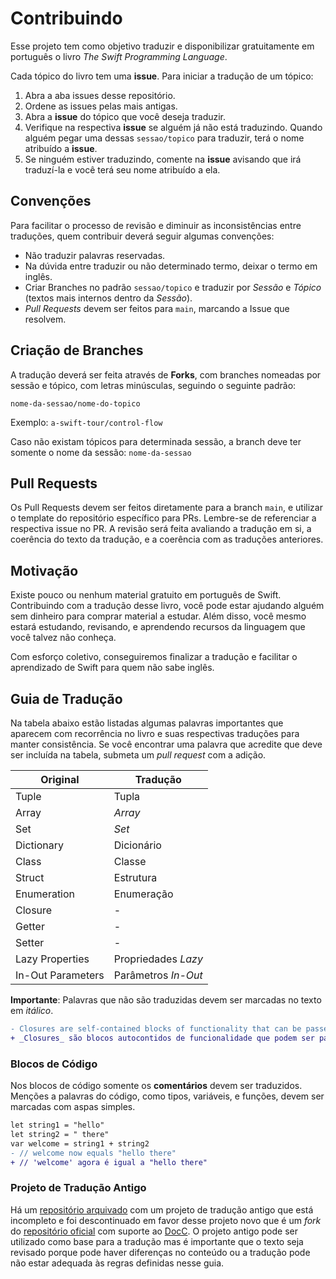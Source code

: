 # Contribuindo

Esse projeto tem como objetivo traduzir e disponibilizar gratuitamente em português o livro _The Swift Programming Language_.

Cada tópico do livro tem uma **issue**. Para iniciar a tradução de um tópico:
1. Abra a aba issues desse repositório.
2. Ordene as issues pelas mais antigas.
3. Abra a **issue** do tópico que você deseja traduzir.
4. Verifique na respectiva **issue** se alguém já não está traduzindo. Quando alguém pegar uma dessas `sessao/topico` para traduzir, terá o nome atribuído a **issue**.
5. Se ninguém estiver traduzindo, comente na **issue** avisando que irá traduzí-la e você terá seu nome atribuído a ela.

## Convenções

Para facilitar o processo de revisão e diminuir as inconsistências entre traduções, quem contribuir deverá seguir algumas convenções:

- Não traduzir palavras reservadas.
- Na dúvida entre traduzir ou não determinado termo, deixar o termo em inglês.
- Criar Branches no padrão `sessao/topico` e traduzir por _Sessão_ e _Tópico_ (textos mais internos dentro da _Sessão_).
- _Pull Requests_ devem ser feitos para `main`, marcando a Issue que resolvem.

## Criação de Branches

A tradução deverá ser feita através de **Forks**, com branches nomeadas por sessão e tópico, com letras minúsculas, seguindo o seguinte padrão:

`nome-da-sessao/nome-do-topico`

Exemplo:
`a-swift-tour/control-flow`

Caso não existam tópicos para determinada sessão, a branch deve ter somente o nome da sessão:
`nome-da-sessao`

## Pull Requests

Os Pull Requests devem ser feitos diretamente para a branch `main`, e utilizar o template do repositório específico para PRs. Lembre-se de referenciar a respectiva issue no PR. A revisão será feita avaliando a tradução em si, a coerência do texto da tradução, e a coerência com as traduções anteriores.

## Motivação

Existe pouco ou nenhum material gratuito em português de Swift. Contribuindo com a tradução desse livro, você pode estar ajudando alguém sem dinheiro para comprar material a estudar. Além disso, você mesmo estará estudando, revisando, e aprendendo recursos da linguagem que você talvez não conheça.

Com esforço coletivo, conseguiremos finalizar a tradução e facilitar o aprendizado de Swift para quem não sabe inglês.


## Guia de Tradução

Na tabela abaixo estão listadas algumas palavras importantes que aparecem com recorrência no livro e suas respectivas traduções para manter consistência. Se você encontrar uma palavra que acredite que deve ser incluída na tabela, submeta um _pull request_ com a adição.

| Original | Tradução |
| ---------| ---------|
| Tuple | Tupla |
| Array | _Array_ |
| Set | _Set_ |
| Dictionary | Dicionário |
| Class | Classe |
| Struct | Estrutura |
| Enumeration | Enumeração |
| Closure | - |
| Getter | - |
| Setter | - |
| Lazy Properties | Propriedades _Lazy_ |
| In-Out Parameters | Parâmetros _In-Out_ |


**Importante**: Palavras que não são traduzidas devem ser marcadas no texto em _itálico_.

```diff
- Closures are self-contained blocks of functionality that can be passed around and used in your code. Closures in Swift are similar to blocks in C and Objective-C and to lambdas in other programming languages.
+ _Closures_ são blocos autocontidos de funcionalidade que podem ser passados e usados em seu código. _Closures_ em Swift são semelhantes a blocos em C e Objective-C e _lambdas_ em outras linguagens de programação.
```

### Blocos de Código

Nos blocos de código somente os **comentários** devem ser traduzidos. Menções a palavras do código, como tipos, variáveis, e funções, devem ser marcadas com aspas simples.

```diff
let string1 = "hello"
let string2 = " there"
var welcome = string1 + string2
- // welcome now equals "hello there"
+ // 'welcome' agora é igual a "hello there"
```

### Projeto de Tradução Antigo

Há um [repositório arquivado](https://github.com/AcademyIFCE/swift-book-markdown) com um projeto de tradução antigo que está incompleto e foi descontinuado em favor desse projeto novo que é um _fork_ do [repositório oficial](https://github.com/apple/swift-book) com suporte ao [DocC](https://developer.apple.com/documentation/docc). O projeto antigo pode ser utilizado como base para a tradução mas é importante que o texto seja revisado porque pode haver diferenças no conteúdo ou a tradução pode não estar adequada às regras definidas nesse guia.
